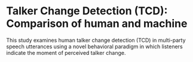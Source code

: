 # Talker Change Detection (TCD): Comparison of human and machine
This study examines human talker change detection (TCD) in multi-party speech utterances using a novel behavioral paradigm in which listeners indicate the moment of perceived talker change.
